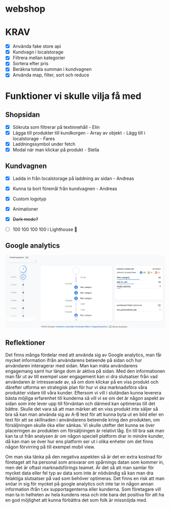 # webshop

# KRAV

- [x] Använda fake store api
- [x] Kundvagn i localstorage
- [x] Filtrera mellan kategorier
- [x] Sortera efter pris
- [x] Beräkna totala summan i kundvagnen
- [x] Använda map, filter, sort och reduce

# Funktioner vi skulle vilja få med

## Shopsidan
- [x] Sökruta som filtrerar på textinnehåll - Elin
- [x] Lägga till produkter till kundkorgen - Array av objekt - Lägg till i localstorage - Fares
- [x] Laddningssymbol under fetch
- [x] Modal när man klickar på produkt - Stella

## Kundvagnen 
- [x] Ladda in från localstorage på laddning av sidan - Andreas
- [x] Kunna ta bort föremål från kundvagnen - Andreas

- [x] Custom logotyp
- [x] Animationer
- [x] ~~Dark mode?~~
- [ ] 100 100 100 100 i Lighthouse 🎉

 ## Google analytics
![Google analytics screenshot](img\webshop_debugging.png)

## Reflektioner
Det finns många fördelar med att använda sig av Google analytics, man får mycket information ifrån användarens beteende på sidan och hur användaren interagerar med sidan. Man kan mäta användarens engagemang samt hur länge dom är aktiva på sidan.
Med den informationen man får ut av till exempel user engagement kan vi dra slutsatser från vad användaren är intresserade av, så om dom klickar på en viss produkt och därefter utforma en strategisk plan för hur vi ska marknadsföra våra produkter vidare till våra kunder. Eftersom vi vill i slutändan kunna leverera bästa möjliga erfarenhet till kunderna så vill vi se om det är någon aspekt av sidan som inte lever upp till förväntan och därmed kan optimeras till det bättre. Skulle det vara så att man märker att en viss produkt inte säljer så bra så kan man använda sig av A-B test för att kunna byta ut en bild eller en text för att se skillnaden i användarens beteende kring den produkten, om försäljningen skulle öka eller sänkas. Vi skulle utefter det kunna se över placeringen av produkten om försäljningen är relativt låg. En till bra sak man kan ta ut från analysen är om någon speciell platform drar in mindre kunder, då kan man se över hur ens platform ser ut i olika enheter om det finns någon förvirring på till exempel mobil view.


Om man ska tänka på den negativa aspekten så är det en extra kostnad för företaget att ha personal som ansvarar om spårnings datan som kommer in, men det är oftast marknadsförings teamet. Är det så att man samlar för mycket data eller fel typ av data som inte är nödvändig så kan man dra felaktiga slutsatser på vad som behöver optimeras. Det finns en risk att man snöar in sig för mycket på google analytics och inte tar in någon annan information ifrån t.ex supportagenterna eller kunderna. Som företagare vill man ta in helheten av hela kundens resa och inte bara det positiva för att ha en god möjlighet att kunna förbättra det som folk är missnöjda med.
